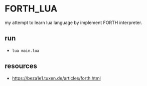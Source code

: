 # FORTH_LUA

my attempt to learn lua language by implement FORTH interpreter.

## run
- `lua main.lua`

## resources
- https://beza1e1.tuxen.de/articles/forth.html